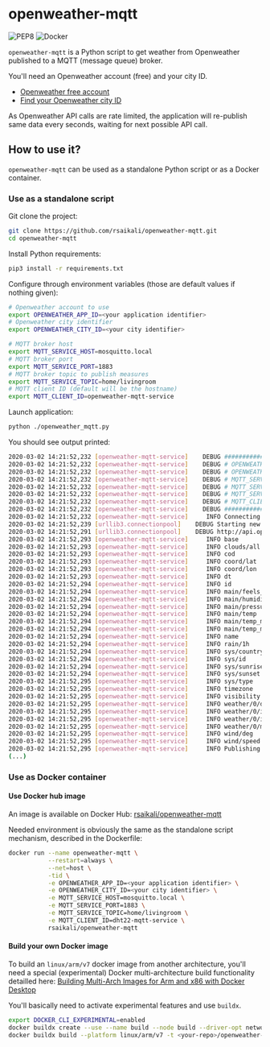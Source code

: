 # openweather-mqtt

![PEP8](https://github.com/rsaikali/openweather-mqtt/workflows/PEP8/badge.svg)
![Docker](https://github.com/rsaikali/openweather-mqtt/workflows/Docker/badge.svg)

`openweather-mqtt` is a Python script to get weather from Openweather published to a MQTT (message queue) broker.

You'll need an Openweather account (free) and your city ID.

- [Openweather free account](https://home.openweathermap.org/users/sign_up)
- [Find your Openweather city ID](http://bulk.openweathermap.org/sample/city.list.json.gz)

As Openweather API calls are rate limited, the application will re-publish same data every seconds, waiting for next possible API call.

## How to use it?

`openweather-mqtt` can be used as a standalone Python script or as a Docker container.

### Use as a standalone script

Git clone the project:

```sh
git clone https://github.com/rsaikali/openweather-mqtt.git
cd openweather-mqtt
```

Install Python requirements:

```sh
pip3 install -r requirements.txt
```

Configure through environment variables (those are default values if nothing given):

```sh
# Openweather account to use
export OPENWEATHER_APP_ID=<your application identifier>
# Openweather city identifier
export OPENWEATHER_CITY_ID=<your city identifier>

# MQTT broker host
export MQTT_SERVICE_HOST=mosquitto.local
# MQTT broker port
export MQTT_SERVICE_PORT=1883
# MQTT broker topic to publish measures
export MQTT_SERVICE_TOPIC=home/livingroom
# MQTT client ID (default will be the hostname)
export MQTT_CLIENT_ID=openweather-mqtt-service
```

Launch application:

```sh
python ./openweather_mqtt.py
```

You should see output printed:
```sh
2020-03-02 14:21:52,232 [openweather-mqtt-service]    DEBUG ################################################################################
2020-03-02 14:21:52,232 [openweather-mqtt-service]    DEBUG # OPENWEATHER_APP_ID=<your application identifier>
2020-03-02 14:21:52,232 [openweather-mqtt-service]    DEBUG # OPENWEATHER_CITY_ID=<your city identifier>
2020-03-02 14:21:52,232 [openweather-mqtt-service]    DEBUG # MQTT_SERVICE_HOST=mosquitto.local
2020-03-02 14:21:52,232 [openweather-mqtt-service]    DEBUG # MQTT_SERVICE_PORT=1883
2020-03-02 14:21:52,232 [openweather-mqtt-service]    DEBUG # MQTT_SERVICE_TOPIC=openweather
2020-03-02 14:21:52,232 [openweather-mqtt-service]    DEBUG # MQTT_CLIENT_ID=openweather-mqtt-service
2020-03-02 14:21:52,232 [openweather-mqtt-service]    DEBUG ################################################################################
2020-03-02 14:21:52,232 [openweather-mqtt-service]     INFO Connecting to OpenWeather for fresh weather information.
2020-03-02 14:21:52,239 [urllib3.connectionpool]    DEBUG Starting new HTTP connection (1): api.openweathermap.org:80
2020-03-02 14:21:52,291 [urllib3.connectionpool]    DEBUG http://api.openweathermap.org:80 "GET /data/2.5/weather?id=*******&appid=********************************&type=accurate&units=metric&lang=fr HTTP/1.1" 200 491
2020-03-02 14:21:52,293 [openweather-mqtt-service]     INFO base                     ---> stations
2020-03-02 14:21:52,293 [openweather-mqtt-service]     INFO clouds/all               ---> 100
2020-03-02 14:21:52,293 [openweather-mqtt-service]     INFO cod                      ---> 200
2020-03-02 14:21:52,293 [openweather-mqtt-service]     INFO coord/lat                ---> 47.34
2020-03-02 14:21:52,293 [openweather-mqtt-service]     INFO coord/lon                ---> 0.7
2020-03-02 14:21:52,293 [openweather-mqtt-service]     INFO dt                       ---> 1583154828
2020-03-02 14:21:52,294 [openweather-mqtt-service]     INFO id                       ---> 3027343
2020-03-02 14:21:52,294 [openweather-mqtt-service]     INFO main/feels_like          ---> 2.37
2020-03-02 14:21:52,294 [openweather-mqtt-service]     INFO main/humidity            ---> 71
2020-03-02 14:21:52,294 [openweather-mqtt-service]     INFO main/pressure            ---> 992
2020-03-02 14:21:52,294 [openweather-mqtt-service]     INFO main/temp                ---> 9.36
2020-03-02 14:21:52,294 [openweather-mqtt-service]     INFO main/temp_max            ---> 10.56
2020-03-02 14:21:52,294 [openweather-mqtt-service]     INFO main/temp_min            ---> 7.78
2020-03-02 14:21:52,294 [openweather-mqtt-service]     INFO name                     ---> Chambray-lès-Tours
2020-03-02 14:21:52,294 [openweather-mqtt-service]     INFO rain/1h                  ---> 1.02
2020-03-02 14:21:52,294 [openweather-mqtt-service]     INFO sys/country              ---> FR
2020-03-02 14:21:52,294 [openweather-mqtt-service]     INFO sys/id                   ---> 6537
2020-03-02 14:21:52,294 [openweather-mqtt-service]     INFO sys/sunrise              ---> 1583130913
2020-03-02 14:21:52,294 [openweather-mqtt-service]     INFO sys/sunset               ---> 1583171020
2020-03-02 14:21:52,295 [openweather-mqtt-service]     INFO sys/type                 ---> 1
2020-03-02 14:21:52,295 [openweather-mqtt-service]     INFO timezone                 ---> 3600
2020-03-02 14:21:52,295 [openweather-mqtt-service]     INFO visibility               ---> 10000
2020-03-02 14:21:52,295 [openweather-mqtt-service]     INFO weather/0/description    ---> pluie modérée
2020-03-02 14:21:52,295 [openweather-mqtt-service]     INFO weather/0/icon           ---> 10d
2020-03-02 14:21:52,295 [openweather-mqtt-service]     INFO weather/0/id             ---> 501
2020-03-02 14:21:52,295 [openweather-mqtt-service]     INFO weather/0/main           ---> Rain
2020-03-02 14:21:52,295 [openweather-mqtt-service]     INFO wind/deg                 ---> 280
2020-03-02 14:21:52,295 [openweather-mqtt-service]     INFO wind/speed               ---> 8.2
2020-03-02 14:21:52,295 [openweather-mqtt-service]     INFO Publishing to mosquitto.local:1883
(...)
```

### Use as Docker container

#### Use Docker hub image

An image is available on Docker Hub: [rsaikali/openweather-mqtt](https://hub.docker.com/r/rsaikali/openweather-mqtt)

Needed environment is obviously the same as the standalone script mechanism, described in the Dockerfile:


```sh
docker run --name openweather-mqtt \
           --restart=always \
           --net=host \
           -tid \
           -e OPENWEATHER_APP_ID=<your application identifier> \
           -e OPENWEATHER_CITY_ID=<your city identifier> \
           -e MQTT_SERVICE_HOST=mosquitto.local \
           -e MQTT_SERVICE_PORT=1883 \
           -e MQTT_SERVICE_TOPIC=home/livingroom \
           -e MQTT_CLIENT_ID=dht22-mqtt-service \
           rsaikali/openweather-mqtt
```

#### Build your own Docker image

To build an `linux/arm/v7` docker image from another architecture, you'll need a special (experimental) Docker multi-architecture build functionality detailled here: [Building Multi-Arch Images for Arm and x86 with Docker Desktop](https://www.docker.com/blog/multi-arch-images/)

You'll basically need to activate experimental features and use `buildx`.

```sh
export DOCKER_CLI_EXPERIMENTAL=enabled
docker buildx create --use --name build --node build --driver-opt network=host
docker buildx build --platform linux/arm/v7 -t <your-repo>/openweather-mqtt --push .
```